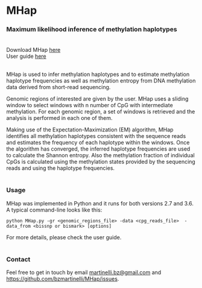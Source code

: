 

# MHap

### Maximum likelihood inference of methylation haplotypes<br/><br/>
Download MHap [here](https://github.com/bzmartinelli/MHap/releases)  
User guide [here](https://github.com/bzmartinelli/MHap/blob/master/MHap_user_guide.pdf)<br/><br/>

MHap is used to infer methylation haplotypes and to estimate methylation haplotype frequencies as well as methylation entropy from DNA methylation data derived from short-read sequencing.

Genomic regions of interested are given by the user. MHap uses a sliding window to select windows with n number of CpG with intermediate methylation. For each genomic region, a set of windows is retrieved and the analysis is performed in each one of them.

Making use of the Expectation-Maximization (EM) algorithm, MHap identifies all methylation haplotypes consistent with the sequence reads and estimates the frequency of each haplotype within the windows. Once the algorithm has converged, the inferred haplotype frequencies are used to calculate the Shannon entropy. Also the methylation fraction of individual CpGs is calculated using the methylation states provided by the sequencing reads and using the haplotype frequencies.<br/><br/>


### Usage

MHap was implemented in Python and it runs for both versions 2.7 and 3.6. A typical command-line looks like this:

`python MHap.py -gr <genomic_regions_file> -data <cpg_reads_file> 
-data_from <bissnp or bismark> [options] `  

For more details, please check the user guide.<br/><br/>

### Contact

Feel free to get in touch by email martinelli.bz@gmail.com and https://github.com/bzmartinelli/MHap/issues.

